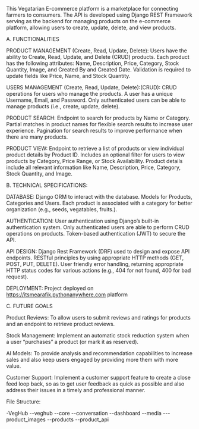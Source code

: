 This Vegatarian E-commerce platform is a marketplace for connecting farmers to consumers. 
The API is developed using Django REST Framework serving as the backend for managing products on the e-commerce platform, allowing users to create, update, delete, and view products.


A.	FUNCTIONALITIES 

PRODUCT MANAGEMENT (Create, Read, Update, Delete):
Users have the ability to Create, Read, Update, and Delete (CRUD) products.
Each product has the following attributes: Name, Description, Price, Category, Stock Quantity, Image, and Created By and Created Date.
Validation is required to update fields like Price, Name, and Stock Quantity.

USERS MANAGEMENT (Create, Read, Update, Delete):(CRUD):
CRUD operations for users who manage the products.
A user has a unique Username, Email, and Password.
Only authenticated users can be able to manage products (i.e., create, update, delete).

PRODUCT SEARCH:
Endpoint to search for products by Name or Category.
Partial matches in product names for flexible search results to increase user experience.
Pagination for search results to improve performance when there are many products.

PRODUCT VIEW:
Endpoint to retrieve a list of products or view individual product details by Product ID.
Includes an optional filter for users to view products by Category, Price Range, or Stock Availability.
Product details include all relevant information like Name, Description, Price, Category, Stock Quantity, and Image.


B.	TECHNICAL SPECIFICATIONS:  

DATABASE:
Django ORM to interact with the database.
Models for Products, Categories and Users.
Each product is associated with a category for better organization (e.g., seeds, vegatables, fruits.).

AUTHENTICATION:
User authentication using Django’s built-in authentication system.
Only authenticated users are able to perform CRUD operations on products.
Token-based authentication (JWT) to secure the API.

API DESIGN:
Django Rest Framework (DRF) used to design and expose API endpoints.
RESTful principles by using appropriate HTTP methods (GET, POST, PUT, DELETE).
User friendly error handling, returning appropriate HTTP status codes for various actions (e.g., 404 for not found, 400 for bad request).

DEPLOYMENT:
Project deployed on https://itsmearafik.pythonanywhere.com platform


C.  FUTURE GOALS 

Product Reviews: To allow users to submit reviews and ratings for products and an endpoint to retrieve product reviews.

Stock Management: Implement an automatic stock reduction system when a user “purchases” a product (or mark it as reserved).

AI Models: To provide analysis and recommendation capabilities to increase sales and also keep users engaged by providing more them with more value.

Customer Support: Implement a customer support feature to create a close feed loop back, so as to get user feedback as quick as possible and also address their issues in a timely and professional manner.


File Structure:

-VegHub
    --veghub
    --core
    --conversation
    --dashboard
    --media
        ---product_images
    --products
    --product_api
